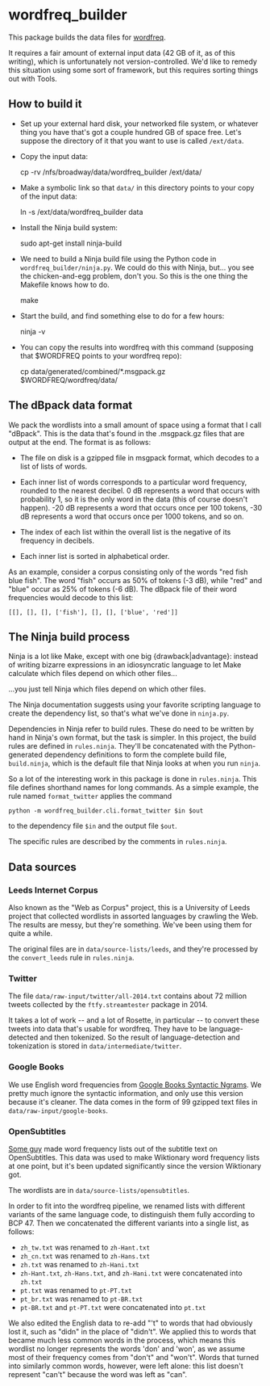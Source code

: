 # wordfreq\_builder

This package builds the data files for [wordfreq](https://github.com/LuminosoInsight/wordfreq).

It requires a fair amount of external input data (42 GB of it, as of this
writing), which is unfortunately not version-controlled. We'd like to remedy
this situation using some sort of framework, but this requires sorting things
out with Tools.

## How to build it

- Set up your external hard disk, your networked file system, or whatever thing
  you have that's got a couple hundred GB of space free. Let's suppose the
  directory of it that you want to use is called `/ext/data`.

- Copy the input data:

    cp -rv /nfs/broadway/data/wordfreq_builder /ext/data/

- Make a symbolic link so that `data/` in this directory points to
  your copy of the input data:

    ln -s /ext/data/wordfreq_builder data

- Install the Ninja build system:

    sudo apt-get install ninja-build

- We need to build a Ninja build file using the Python code in
  `wordfreq_builder/ninja.py`. We could do this with Ninja, but... you see the
  chicken-and-egg problem, don't you. So this is the one thing the Makefile
  knows how to do.

    make

- Start the build, and find something else to do for a few hours:

    ninja -v

- You can copy the results into wordfreq with this command (supposing that
  $WORDFREQ points to your wordfreq repo):

    cp data/generated/combined/*.msgpack.gz $WORDFREQ/wordfreq/data/


## The dBpack data format

We pack the wordlists into a small amount of space using a format that I
call "dBpack". This is the data that's found in the .msgpack.gz files that
are output at the end. The format is as follows:

- The file on disk is a gzipped file in msgpack format, which decodes to a
  list of lists of words.

- Each inner list of words corresponds to a particular word frequency,
  rounded to the nearest decibel. 0 dB represents a word that occurs with
  probability 1, so it is the only word in the data (this of course doesn't
  happen). -20 dB represents a word that occurs once per 100 tokens, -30 dB
  represents a word that occurs once per 1000 tokens, and so on.

- The index of each list within the overall list is the negative of its
  frequency in decibels.

- Each inner list is sorted in alphabetical order.

As an example, consider a corpus consisting only of the words "red fish
blue fish". The word "fish" occurs as 50% of tokens (-3 dB), while "red"
and "blue" occur as 25% of tokens (-6 dB). The dBpack file of their word
frequencies would decode to this list:

    [[], [], [], ['fish'], [], [], ['blue', 'red']]


## The Ninja build process

Ninja is a lot like Make, except with one big {drawback|advantage}: instead of
writing bizarre expressions in an idiosyncratic language to let Make calculate
which files depend on which other files...

...you just tell Ninja which files depend on which other files.

The Ninja documentation suggests using your favorite scripting language to
create the dependency list, so that's what we've done in `ninja.py`.

Dependencies in Ninja refer to build rules. These do need to be written by hand
in Ninja's own format, but the task is simpler. In this project, the build
rules are defined in `rules.ninja`. They'll be concatenated with the
Python-generated dependency definitions to form the complete build file,
`build.ninja`, which is the default file that Ninja looks at when you run
`ninja`.

So a lot of the interesting work in this package is done in `rules.ninja`.
This file defines shorthand names for long commands. As a simple example,
the rule named `format_twitter` applies the command

    python -m wordfreq_builder.cli.format_twitter $in $out

to the dependency file `$in` and the output file `$out`.

The specific rules are described by the comments in `rules.ninja`.

## Data sources

### Leeds Internet Corpus

Also known as the "Web as Corpus" project, this is a University of Leeds
project that collected wordlists in assorted languages by crawling the Web.
The results are messy, but they're something. We've been using them for quite
a while.

The original files are in `data/source-lists/leeds`, and they're processed
by the `convert_leeds` rule in `rules.ninja`.

### Twitter

The file `data/raw-input/twitter/all-2014.txt` contains about 72 million tweets
collected by the `ftfy.streamtester` package in 2014.

It takes a lot of work -- and a lot of Rosette, in particular -- to convert
these tweets into data that's usable for wordfreq. They have to be
language-detected and then tokenized. So the result of language-detection
and tokenization is stored in `data/intermediate/twitter`.

### Google Books

We use English word frequencies from [Google Books Syntactic Ngrams][gbsn].
We pretty much ignore the syntactic information, and only use this version
because it's cleaner. The data comes in the form of 99 gzipped text files in
`data/raw-input/google-books`.

[gbsn]: http://commondatastorage.googleapis.com/books/syntactic-ngrams/index.html

### OpenSubtitles

[Some guy](https://invokeit.wordpress.com/frequency-word-lists/) made word
frequency lists out of the subtitle text on OpenSubtitles. This data was
used to make Wiktionary word frequency lists at one point, but it's been
updated significantly since the version Wiktionary got.

The wordlists are in `data/source-lists/opensubtitles`.

In order to fit into the wordfreq pipeline, we renamed lists with different variants
of the same language code, to distinguish them fully according to BCP 47. Then we
concatenated the different variants into a single list, as follows:

* `zh_tw.txt` was renamed to `zh-Hant.txt`
* `zh_cn.txt` was renamed to `zh-Hans.txt`
* `zh.txt` was renamed to `zh-Hani.txt`
* `zh-Hant.txt`, `zh-Hans.txt`, and `zh-Hani.txt` were concatenated into `zh.txt`
* `pt.txt` was renamed to `pt-PT.txt`
* `pt_br.txt` was renamed to `pt-BR.txt`
* `pt-BR.txt` and `pt-PT.txt` were concatenated into `pt.txt`

We also edited the English data to re-add "'t" to words that had obviously lost
it, such as "didn" in the place of "didn't". We applied this to words that
became much less common words in the process, which means this wordlist no
longer represents the words 'don' and 'won', as we assume most of their
frequency comes from "don't" and "won't". Words that turned into similarly
common words, however, were left alone: this list doesn't represent "can't"
because the word was left as "can".

